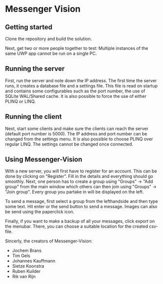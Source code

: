 # Messenger Vision

## Getting started
Clone the repository and build the solution.

Next, get two or more people together to test: Multiple instances of the same UWP app cannot be run on a single PC.

## Running the server
First, run the server and note down the IP address. The first time the server runs, it creates a database file and a settings file. This file is read on startup and contains some configurables such as the port number, the use of SQLite WAL/Shared cache. It is also possible to force the use of either PLINQ or LINQ.

## Running the client
Next, start some clients and make sure the clients can reach the server (default port number is 5000). The IP address and port number can be changed from the settings menu. It is also possible to choose PLINQ over regular LINQ. The settings cannot be changed once connected.

## Using Messenger-Vision
With a new server, you will first have to register for an account. This can be done by clicking on "Register". Fill in the details and everything should go smoothly. Next, one person has to create a group using "Groups" -> "Add group" from the main window which others can then join using "Groups" -> "Join group". Every group you partake in will be displayed on the left.

To send a message, first select a group from the lefthandside and then type some text. Hit enter or the send button to send a message. Images can also be send using the paperclick icon.

Finally, if you want to make a backup of all your messages, click export on the menubar. There, you can choose a suitable location for the created csv-file.

Sincerly, the creators of Messenger-Vision:
- Jochem Brans
- Tim Gels
- Johannes Kauffmann
- Sietze Koonstra
- Ruben Kuilder
- Rik van Rijn